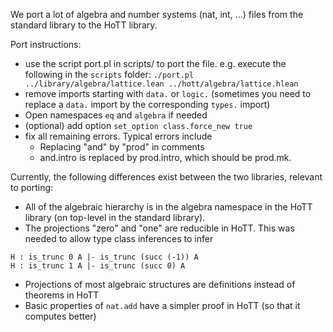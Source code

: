 We port a lot of algebra and number systems (nat, int, ...) files from the standard library to the HoTT library.

Port instructions:
- use the script port.pl in scripts/ to port the file. e.g. execute the following in the `scripts` folder: `./port.pl ../library/algebra/lattice.lean ../hott/algebra/lattice.hlean`
- remove imports starting with `data.` or `logic.` (sometimes you need to replace a `data.` import by the corresponding `types.` import)
- Open namespaces `eq` and `algebra` if needed
- (optional) add option `set_option class.force_new true`
- fix all remaining errors. Typical errors include
  - Replacing "and" by "prod" in comments
  - and.intro is replaced by prod.intro, which should be prod.mk.

Currently, the following differences exist between the two libraries, relevant to porting:
- All of the algebraic hierarchy is in the algebra namespace in the HoTT library (on top-level in the standard library).
- The projections "zero" and "one" are reducible in HoTT. This was needed to allow type class inferences to infer
```
H : is_trunc 0 A |- is_trunc (succ (-1)) A
H : is_trunc 1 A |- is_trunc (succ 0) A
```
- Projections of most algebraic structures are definitions instead of theorems in HoTT
- Basic properties of `nat.add` have a simpler proof in HoTT (so that it computes better)